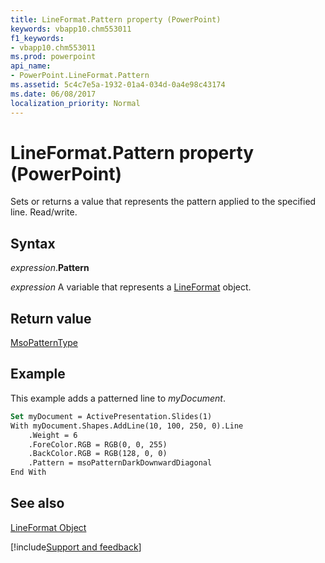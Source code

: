 ```yaml
---
title: LineFormat.Pattern property (PowerPoint)
keywords: vbapp10.chm553011
f1_keywords:
- vbapp10.chm553011
ms.prod: powerpoint
api_name:
- PowerPoint.LineFormat.Pattern
ms.assetid: 5c4c7e5a-1932-01a4-034d-0a4e98c43174
ms.date: 06/08/2017
localization_priority: Normal
---
```



# LineFormat.Pattern property (PowerPoint)

Sets or returns a value that represents the pattern applied to the specified line. Read/write.


## Syntax

_expression_.**Pattern**

 _expression_ A variable that represents a [LineFormat](./PowerPoint.LineFormat.md) object.


## Return value

[MsoPatternType](Office.MsoPatternType.md)


## Example

This example adds a patterned line to  _myDocument_.


```vb
Set myDocument = ActivePresentation.Slides(1) 
With myDocument.Shapes.AddLine(10, 100, 250, 0).Line 
    .Weight = 6 
    .ForeColor.RGB = RGB(0, 0, 255) 
    .BackColor.RGB = RGB(128, 0, 0) 
    .Pattern = msoPatternDarkDownwardDiagonal 
End With
```


## See also


[LineFormat Object](PowerPoint.LineFormat.md)

[!include[Support and feedback](~/includes/feedback-boilerplate.md)]
